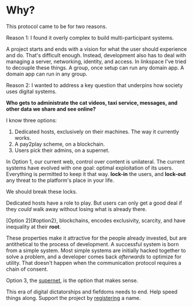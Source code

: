 # Why?

This protocol came to be for two reasons.

Reason 1: I found it overly complex to build multi-participant systems.

A project starts and ends with a vision for what the user should experience and do.
That's difficult enough.
Instead, development also has to deal with managing a server, networking, identity, and access.
In linkspace I've tried to decouple these things.
A group, once setup can run any domain app. A domain app can run in any group.

Reason 2: I wanted to address a key question that underpins how society uses digital systems.

**Who gets to __administrate__ the cat videos, taxi service, messages, and other data we share and see online?**

I know three options:

1. Dedicated hosts, exclusively on their machines. The way it currently works.
2. A pay2play scheme, on a blockchain.
3. Users pick their admins, on a supernet.


In Option 1, our current web, control over content is unilateral.
The current systems have evolved with one goal:
optimal exploitation of its users. Everything is permitted to keep it that way.
**lock-in** the users, and **lock-out** any threat to the platform's place in your life.

We should break these locks.

Dedicated hosts have a role to play.
But users can only get a good deal if they _could_ walk away without losing what is already there.

[Option 2]{#option2}, blockchains, encodes exclusivity, scarcity, and have inequality at their **root**.

These properties make it attractive for the people already invested, but are antithetical to the process of development. A successful system is born from a simple system. Most simple systems are initially hacked together to solve a problem, and a developer comes back _afterwards_ to optimize for utility.
That doesn't happen when the communication protocol requires a chain of consent.

Option 3, the [supernet](./basics.html), is the option that makes sense.

This era of digital dictatorships and fiefdoms needs to end.
Help speed things along.
Support the project by [registering](./lns.html) a name.
